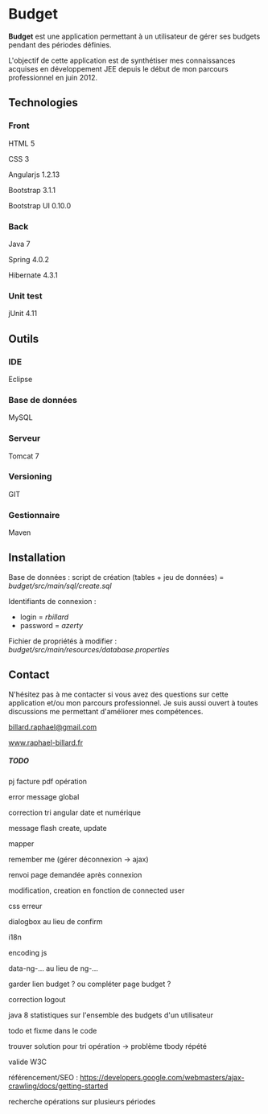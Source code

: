 # Budget
**Budget** est une application permettant à un utilisateur de gérer ses budgets pendant des 
périodes définies.

L'objectif de cette application est de synthétiser mes connaissances acquises en développement JEE
depuis le début de mon parcours professionnel en juin 2012. 

## Technologies

### Front
HTML 5

CSS 3

Angularjs 1.2.13

Bootstrap 3.1.1

Bootstrap UI 0.10.0



### Back
Java 7

Spring 4.0.2

Hibernate 4.3.1



### Unit test
jUnit 4.11



## Outils

### IDE
Eclipse

### Base de données
MySQL

### Serveur
Tomcat 7

### Versioning
GIT

### Gestionnaire
Maven



## Installation
Base de données : script de création (tables + jeu de données) = *budget/src/main/sql/create.sql*

Identifiants de connexion :
- login = *rbillard*
- password = *azerty*

Fichier de propriétés à modifier : *budget/src/main/resources/database.properties*



## Contact
N'hésitez pas à me contacter si vous avez des questions sur cette application et/ou mon parcours 
professionnel. Je suis aussi ouvert à toutes discussions me permettant d'améliorer mes compétences.

billard.raphael@gmail.com

www.raphael-billard.fr



##### TODO
pj facture pdf opération

error message global

correction tri angular date et numérique

message flash create, update

mapper

remember me (gérer déconnexion -> ajax)

renvoi page demandée après connexion

modification, creation en fonction de connected user

css erreur

dialogbox au lieu de confirm

i18n

encoding js

data-ng-... au lieu de ng-...

garder lien budget ? ou compléter page budget ?

correction logout

java 8 statistiques sur l'ensemble des budgets d'un utilisateur

todo et fixme dans le code

trouver solution pour tri opération -> problème tbody répété

valide W3C

référencement/SEO : https://developers.google.com/webmasters/ajax-crawling/docs/getting-started

recherche opérations sur plusieurs périodes